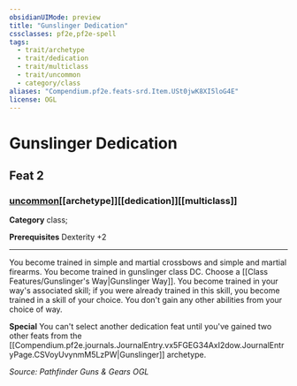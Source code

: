 ```yaml
---
obsidianUIMode: preview
title: "Gunslinger Dedication"
cssclasses: pf2e,pf2e-spell
tags:
  - trait/archetype
  - trait/dedication
  - trait/multiclass
  - trait/uncommon
  - category/class
aliases: "Compendium.pf2e.feats-srd.Item.USt0jwK8XI5loG4E"
license: OGL
---
```

# Gunslinger Dedication
## Feat 2
### [uncommon](uncommon "Uncommon Rarity Trait")[[archetype]][[dedication]][[multiclass]]

**Category** class; 



**Prerequisites** Dexterity +2
* * *
You become trained in simple and martial crossbows and simple and martial firearms. You become trained in gunslinger class DC. Choose a [[Class Features/Gunslinger's Way|Gunslinger Way]]. You become trained in your way's associated skill; if you were already trained in this skill, you become trained in a skill of your choice. You don't gain any other abilities from your choice of way.

**Special** You can't select another dedication feat until you've gained two other feats from the [[Compendium.pf2e.journals.JournalEntry.vx5FGEG34AxI2dow.JournalEntryPage.CSVoyUvynmM5LzPW|Gunslinger]] archetype.

*Source: Pathfinder Guns & Gears*
*OGL*